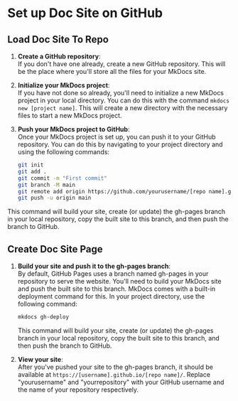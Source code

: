 # Set up Doc Site on GitHub

## Load Doc Site To Repo

1. **Create a GitHub repository**:  
	If you don't have one already, create a new GitHub repository. This will be the place where you'll store all the files for your MkDocs site.
    
2. **Initialize your MkDocs project**:  
	If you have not done so already, you'll need to initialize a new MkDocs project in your local directory. You can do this with the command `mkdocs new [project name]`. This will create a new directory with the necessary files to start a new MkDocs project.

3. **Push your MkDocs project to GitHub**:  
	Once your MkDocs project is set up, you can push it to your GitHub repository. You can do this by navigating to your project directory and using the following commands:

	```bash
	git init
	git add .
	git commit -m "First commit"
	git branch -M main
	git remote add origin https://github.com/yourusername/[repo name].git
	git push -u origin main
	```

This command will build your site, create (or update) the gh-pages branch in your local repository, copy the built site to this branch, and then push the branch to GitHub.

## Create Doc Site Page

1. **Build your site and push it to the gh-pages branch**:  
	By default, GitHub Pages uses a branch named gh-pages in your repository to serve the website. You'll need to build your MkDocs site and push the built site to this branch. MkDocs comes with a built-in deployment command for this. In your project directory, use the following command:

	```bash
	mkdocs gh-deploy
	```

	This command will build your site, create (or update) the gh-pages branch in your local repository, copy the built site to this branch, and then push the branch to GitHub.

2. **View your site**:  
	After you've pushed your site to the gh-pages branch, it should be available at `https://[username].github.io/[repo name]/`. Replace "yourusername" and "yourrepository" with your GitHub username and the name of your repository respectively.